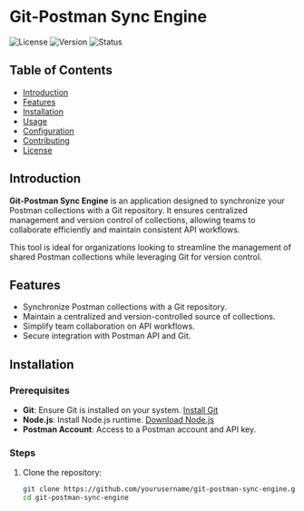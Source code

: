# Git-Postman Sync Engine

![License](https://img.shields.io/badge/license-MIT-blue)
![Version](https://img.shields.io/badge/version-1.0-green)
![Status](https://img.shields.io/badge/status-active-brightgreen)

## Table of Contents

- [Introduction](#introduction)
- [Features](#features)
- [Installation](#installation)
- [Usage](#usage)
- [Configuration](#configuration)
- [Contributing](#contributing)
- [License](#license)

## Introduction

**Git-Postman Sync Engine** is an application designed to synchronize your Postman collections with a Git repository. It ensures centralized management and version control of collections, allowing teams to collaborate efficiently and maintain consistent API workflows.

This tool is ideal for organizations looking to streamline the management of shared Postman collections while leveraging Git for version control.

## Features

- Synchronize Postman collections with a Git repository.
- Maintain a centralized and version-controlled source of collections.
- Simplify team collaboration on API workflows.
- Secure integration with Postman API and Git.

## Installation

### Prerequisites

- **Git**: Ensure Git is installed on your system. [Install Git](https://git-scm.com/)
- **Node.js**: Install Node.js runtime. [Download Node.js](https://nodejs.org/)
- **Postman Account**: Access to a Postman account and API key.

### Steps

1. Clone the repository:
   ```bash
   git clone https://github.com/yourusername/git-postman-sync-engine.git
   cd git-postman-sync-engine
